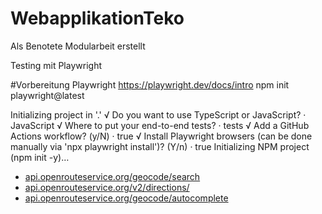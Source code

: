 # WebapplikationTeko
Als Benotete Modularbeit erstellt

Testing mit Playwright

#Vorbereitung Playwright
https://playwright.dev/docs/intro
npm init playwright@latest  

Initializing project in '.'
√ Do you want to use TypeScript or JavaScript? · JavaScript
√ Where to put your end-to-end tests? · tests
√ Add a GitHub Actions workflow? (y/N) · true
√ Install Playwright browsers (can be done manually via 'npx playwright install')? (Y/n) · true
Initializing NPM project (npm init -y)…

- [api.openrouteservice.org/geocode/search](https://api.openrouteservice.org/geocode/search)
- [api.openrouteservice.org/v2/directions/](https://api.openrouteservice.org/v2/directions/)
- [api.openrouteservice.org/geocode/autocomplete](https://api.openrouteservice.org/geocode/autocomplete)